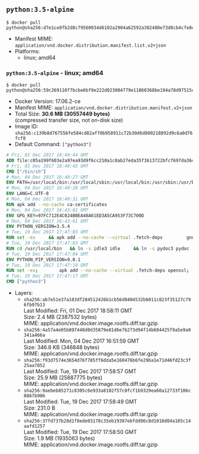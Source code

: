 ## `python:3.5-alpine`

```console
$ docker pull python@sha256:d7e1ce8fb2d8c79560934d6102a2904a62592a382480e73d8cb4cfe8c9700b64
```

-	Manifest MIME: `application/vnd.docker.distribution.manifest.list.v2+json`
-	Platforms:
	-	linux; amd64

### `python:3.5-alpine` - linux; amd64

```console
$ docker pull python@sha256:59c269110f7bcbe6bf9e222d023004779e11860368be194a78d97515c3eac558
```

-	Docker Version: 17.06.2-ce
-	Manifest MIME: `application/vnd.docker.distribution.manifest.v2+json`
-	Total Size: **30.6 MB (30557449 bytes)**  
	(compressed transfer size, not on-disk size)
-	Image ID: `sha256:c139b8d767556fe584cd82af70b958911c72b30d6d800218892d9c6a0d76fcf8`
-	Default Command: `["python3"]`

```dockerfile
# Fri, 01 Dec 2017 18:49:44 GMT
ADD file:c05a199f603e2a97ea93d9f6cc210a1c8ab27eda35f3613722bfcf697da36483 in / 
# Fri, 01 Dec 2017 18:49:45 GMT
CMD ["/bin/sh"]
# Mon, 04 Dec 2017 16:40:27 GMT
ENV PATH=/usr/local/bin:/usr/local/sbin:/usr/local/bin:/usr/sbin:/usr/bin:/sbin:/bin
# Mon, 04 Dec 2017 16:40:28 GMT
ENV LANG=C.UTF-8
# Mon, 04 Dec 2017 16:40:31 GMT
RUN apk add --no-cache ca-certificates
# Mon, 04 Dec 2017 16:43:01 GMT
ENV GPG_KEY=97FC712E4C024BBEA48A61ED3A5CA953F73C700D
# Mon, 04 Dec 2017 16:43:01 GMT
ENV PYTHON_VERSION=3.5.4
# Tue, 19 Dec 2017 17:47:03 GMT
RUN set -ex 	&& apk add --no-cache --virtual .fetch-deps 		gnupg 		openssl 		tar 		xz 		&& wget -O python.tar.xz "https://www.python.org/ftp/python/${PYTHON_VERSION%%[a-z]*}/Python-$PYTHON_VERSION.tar.xz" 	&& wget -O python.tar.xz.asc "https://www.python.org/ftp/python/${PYTHON_VERSION%%[a-z]*}/Python-$PYTHON_VERSION.tar.xz.asc" 	&& export GNUPGHOME="$(mktemp -d)" 	&& gpg --keyserver ha.pool.sks-keyservers.net --recv-keys "$GPG_KEY" 	&& gpg --batch --verify python.tar.xz.asc python.tar.xz 	&& rm -rf "$GNUPGHOME" python.tar.xz.asc 	&& mkdir -p /usr/src/python 	&& tar -xJC /usr/src/python --strip-components=1 -f python.tar.xz 	&& rm python.tar.xz 		&& apk add --no-cache --virtual .build-deps  		bzip2-dev 		coreutils 		dpkg-dev dpkg 		expat-dev 		gcc 		gdbm-dev 		libc-dev 		libffi-dev 		linux-headers 		make 		ncurses-dev 		openssl 		openssl-dev 		pax-utils 		readline-dev 		sqlite-dev 		tcl-dev 		tk 		tk-dev 		xz-dev 		zlib-dev 	&& apk del .fetch-deps 		&& cd /usr/src/python 	&& gnuArch="$(dpkg-architecture --query DEB_BUILD_GNU_TYPE)" 	&& ./configure 		--build="$gnuArch" 		--enable-loadable-sqlite-extensions 		--enable-shared 		--with-system-expat 		--with-system-ffi 		--without-ensurepip 	&& make -j "$(nproc)" 		EXTRA_CFLAGS="-DTHREAD_STACK_SIZE=0x100000" 	&& make install 		&& runDeps="$( 		scanelf --needed --nobanner --format '%n#p' --recursive /usr/local 			| tr ',' '\n' 			| sort -u 			| awk 'system("[ -e /usr/local/lib/" $1 " ]") == 0 { next } { print "so:" $1 }' 	)" 	&& apk add --virtual .python-rundeps $runDeps 	&& apk del .build-deps 		&& find /usr/local -depth 		\( 			\( -type d -a \( -name test -o -name tests \) \) 			-o 			\( -type f -a \( -name '*.pyc' -o -name '*.pyo' \) \) 		\) -exec rm -rf '{}' + 	&& rm -rf /usr/src/python
# Tue, 19 Dec 2017 17:47:03 GMT
RUN cd /usr/local/bin 	&& ln -s idle3 idle 	&& ln -s pydoc3 pydoc 	&& ln -s python3 python 	&& ln -s python3-config python-config
# Tue, 19 Dec 2017 17:47:04 GMT
ENV PYTHON_PIP_VERSION=9.0.1
# Tue, 19 Dec 2017 17:47:10 GMT
RUN set -ex; 		apk add --no-cache --virtual .fetch-deps openssl; 		wget -O get-pip.py 'https://bootstrap.pypa.io/get-pip.py'; 		apk del .fetch-deps; 		python get-pip.py 		--disable-pip-version-check 		--no-cache-dir 		"pip==$PYTHON_PIP_VERSION" 	; 	pip --version; 		find /usr/local -depth 		\( 			\( -type d -a \( -name test -o -name tests \) \) 			-o 			\( -type f -a \( -name '*.pyc' -o -name '*.pyo' \) \) 		\) -exec rm -rf '{}' +; 	rm -f get-pip.py
# Tue, 19 Dec 2017 17:47:17 GMT
CMD ["python3"]
```

-	Layers:
	-	`sha256:ab7e51e37a183df284512426b1cb56d0404532b6011c823f35127c796fb97b13`  
		Last Modified: Fri, 01 Dec 2017 18:58:11 GMT  
		Size: 2.4 MB (2387532 bytes)  
		MIME: application/vnd.docker.image.rootfs.diff.tar.gzip
	-	`sha256:4a57a4e05b897448d0d35879e81d6e7b273d94f14b604425f9a5e9a0341a466a`  
		Last Modified: Mon, 04 Dec 2017 16:51:59 GMT  
		Size: 346.8 KB (346848 bytes)  
		MIME: application/vnd.docker.image.rootfs.diff.tar.gzip
	-	`sha256:f93d7574e3654d76f785ff6dda5e160476b6fe29ba1e71d46fd23c3f25aa7852`  
		Last Modified: Tue, 19 Dec 2017 17:58:57 GMT  
		Size: 25.9 MB (25887775 bytes)  
		MIME: application/vnd.docker.image.rootfs.diff.tar.gzip
	-	`sha256:9aebeb85271c8305c6e933a8102f57c0fcf1b9329ea60a12733f106c0867b906`  
		Last Modified: Tue, 19 Dec 2017 17:58:49 GMT  
		Size: 231.0 B  
		MIME: application/vnd.docker.image.rootfs.diff.tar.gzip
	-	`sha256:37fd737b28d1f8ede03178c35eb19387ebfdd96c8d1018d04a105c14aafd1257`  
		Last Modified: Tue, 19 Dec 2017 17:58:50 GMT  
		Size: 1.9 MB (1935063 bytes)  
		MIME: application/vnd.docker.image.rootfs.diff.tar.gzip
